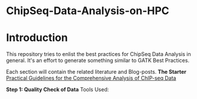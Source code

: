 # ChipSeq-Data-Analysis-on-HPC

# Introduction

This repository tries to enlist the best practices for ChipSeq Data Analysis in general. It's an effort to generate something similar to GATK Best Practices. 

Each section will contain the related literature and Blog-posts. 
**The Starter**
[Practical Guidelines for the Comprehensive Analysis of ChIP-seq Data](https://journals.plos.org/ploscompbiol/article?id=10.1371/journal.pcbi.1003326)

**Step 1: Quality Check of Data**
Tools Used: 
